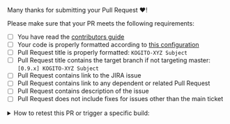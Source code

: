Many thanks for submitting your Pull Request :heart:! 

Please make sure that your PR meets the following requirements:

- [ ] You have read the [contributors guide](CONTRIBUTING.md)
- [ ] Your code is properly formatted according to [this configuration](https://github.com/kiegroup/kogito-runtimes/tree/master/kogito-ide-config)
- [ ] Pull Request title is properly formatted: `KOGITO-XYZ Subject`
- [ ] Pull Request title contains the target branch if not targeting master: `[0.9.x] KOGITO-XYZ Subject`
- [ ] Pull Request contains link to the JIRA issue
- [ ] Pull Request contains link to any dependent or related Pull Request
- [ ] Pull Request contains description of the issue
- [ ] Pull Request does not include fixes for issues other than the main ticket

<details>
<summary>
How to retest this PR or trigger a specific build:
</summary>

* <b>Pull Request</b>  
  Please add comment: <b>Jenkins retest this</b>
 
* <b>Quarkus LTS checks</b>  
  Please add comment: <b>Jenkins run LTS</b>

* <b>Full Kogito testing</b> (with cloud images and operator BDD testing)  
  Please add comment: <b>Jenkins run BDD</b>  
  <b>This check should be used only if a big change is done as it takes time to run, need resources and one full BDD tests check can be done at a time ...</b>
</details>